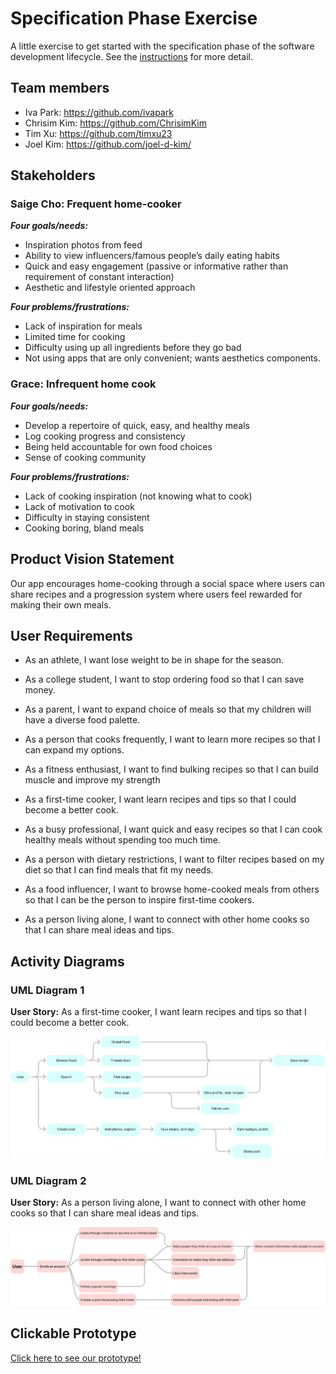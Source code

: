 # Specification Phase Exercise

A little exercise to get started with the specification phase of the software development lifecycle. See the [instructions](instructions.md) for more detail.

## Team members

- Iva Park: https://github.com/ivapark
- Chrisim Kim: https://github.com/ChrisimKim
- Tim Xu: https://github.com/timxu23
- Joel Kim: https://github.com/joel-d-kim/

## Stakeholders

### Saige Cho: Frequent home-cooker

**_Four goals/needs:_**

- Inspiration photos from feed
- Ability to view influencers/famous people’s daily eating habits
- Quick and easy engagement (passive or informative rather than requirement of constant interaction)
- Aesthetic and lifestyle oriented approach

**_Four problems/frustrations:_**

- Lack of inspiration for meals
- Limited time for cooking
- Difficulty using up all ingredients before they go bad
- Not using apps that are only convenient; wants aesthetics components.

### Grace: Infrequent home cook

**_Four goals/needs:_**

- Develop a repertoire of quick, easy, and healthy meals
- Log cooking progress and consistency
- Being held accountable for own food choices
- Sense of cooking community

**_Four problems/frustrations:_**

- Lack of cooking inspiration (not knowing what to cook)
- Lack of motivation to cook
- Difficulty in staying consistent
- Cooking boring, bland meals

## Product Vision Statement

Our app encourages home-cooking through a social space where users can share recipes and a progression system where users feel rewarded for making their own meals.

## User Requirements

- As an athlete, I want lose weight to be in shape for the season.

- As a college student, I want to stop ordering food so that I can save money.

- As a parent, I want to expand choice of meals so that my children will have a diverse food palette.

- As a person that cooks frequently, I want to learn more recipes so that I can expand my options.

- As a fitness enthusiast, I want to find bulking recipes so that I can build muscle and improve my strength

- As a first-time cooker, I want learn recipes and tips so that I could become a better cook.

- As a busy professional, I want quick and easy recipes so that I can cook healthy meals without spending too much time.

- As a person with dietary restrictions, I want to filter recipes based on my diet so that I can find meals that fit my needs.

- As a food influencer, I want to browse home-cooked meals from others so that I can be the person to inspire first-time cookers.

- As a person living alone, I want to connect with other home cooks so that I can share meal ideas and tips.

## Activity Diagrams

### UML Diagram 1

**User Story:**
As a first-time cooker, I want learn recipes and tips so that I could become a better cook.

![UML Diagram 1](/UMLDiagram1.png)

### UML Diagram 2

**User Story:**
As a person living alone, I want to connect with other home cooks so that I can share meal ideas and tips.

![UML Diagram 2](/UMLDiagram2.png)

## Clickable Prototype

[Click here to see our prototype!](https://www.figma.com/proto/I2Ae23Gddff7oIJzZ8cxHG/Team-Avengers?node-id=32-93&p=f&t=BIyI0e3F3OBOrA6w-1&scaling=scale-down&content-scaling=fixed&page-id=1%3A365&starting-point-node-id=32%3A6)
